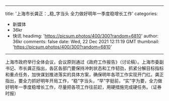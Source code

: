 
---
title: '上海市长龚正：_稳_字当头 全力做好明年一季度稳增长工作'
categories: 
 - 新媒体
 - 36kr
 - 快讯
headimg: 'https://picsum.photos/400/300?random=6810'
author: 36kr
comments: false
date: Wed, 22 Dec 2021 12:11:19 GMT
thumbnail: 'https://picsum.photos/400/300?random=6810'
---

<div>   
上海市政府举行全体会议，会议原则通过《政府工作报告》（讨论稿）。上海市委副书记、市长龚正指出，各区各部门要保持冲刺状态和工作韧劲，抓紧分解目标指标和重点任务，加快谋划推进落实的具体方案，确保明年各项工作实现开门红。龚正指出，要全力抓好明年开局工作，“稳”字当头，“早”字挺前，“实”字为要，全力做好明年一季度稳增长工作，尽量把各项工作往前赶，用硬措施完成硬任务。（证券时报）  
</div>
            